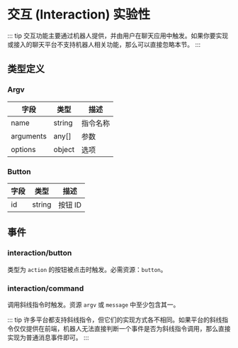 # 交互 (Interaction) <badge type="warning">实验性</badge>

::: tip
交互功能主要通过机器人提供，并由用户在聊天应用中触发。如果你要实现或接入的聊天平台不支持机器人相关功能，那么可以直接忽略本节。
:::

## 类型定义

### Argv

| 字段 | 类型 | 描述 |
| --- | --- | --- |
| name | string | 指令名称 |
| arguments | any[] | 参数 |
| options | object | 选项 |

### Button

| 字段 | 类型 | 描述 |
| --- | --- | --- |
| id | string | 按钮 ID |

## 事件

### interaction/button

类型为 `action` 的按钮被点击时触发。必需资源：`button`。

### interaction/command

调用斜线指令时触发。资源 `argv` 或 `message` 中至少包含其一。

::: tip
许多平台都支持斜线指令，但它们的实现方式各不相同。如果平台的斜线指令仅仅提供在前端，机器人无法直接判断一个事件是否为斜线指令调用，那么直接实现为普通消息事件即可。
:::
